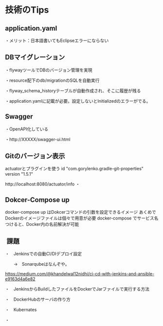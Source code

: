 # 技術のTips

## application.yaml

・メリット：日本語書いてもEclipseエラーにならない

## DBマイグレーション

・flywayツールでDBのバージョン管理を実現

・resource配下のdb/migrationのSQLを自動実行

・flyway_schema_historyテーブルが自動作成され、そこに履歴が残る

・application.yamlに記載が必要。設定しないとInitializedのエラーがでる。

## Swagger

・OpenAPI化している

・http://XXXXX/swagger-ui.html

## Gitのバージョン表示

actuatorとプラグインを使う
id "com.gorylenko.gradle-git-properties" version "1.5.1"

http://localhost:8080/actuator/info
・
## Dokcer-Compose up

docker-compose up はDokcerコマンドの引数を設定できるイメージ
あくめでDockerのイメージファイルは個々で用意が必要
docker-compose でサービス名つけると、Docker内の名前解決が可能

##  課題

・　Jenkinsでの自動CI/DIデプロイ設定

　　→　Sonarqubeはなんぞや。

https://medium.com/@khandelwal12nidhi/ci-cd-with-jenkins-and-ansible-e9163d4a6e82

・　JenkinsからBuildしたファイルをDockerでJarファイルで実行する方法

・　DockerHubのサーバの作り方

・　Kubernates

・　